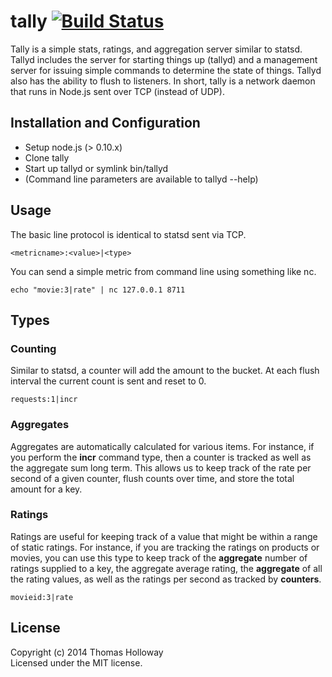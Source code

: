 # tally [![Build Status](https://secure.travis-ci.org/salientio/tally.png?branch=master)](http://travis-ci.org/salientio/tally)

Tally is a simple stats, ratings, and aggregation server similar to
statsd. Tallyd includes the server for starting things up (tallyd) and a
management server for issuing simple commands to determine the state of
things. Tallyd also has the ability to flush to listeners. In short, tally 
is a network daemon that runs in Node.js sent over TCP (instead of UDP).

## Installation and Configuration
* Setup node.js (> 0.10.x)
* Clone tally
* Start up tallyd or symlink bin/tallyd
* (Command line parameters are available to tallyd --help)

## Usage
The basic line protocol is identical to statsd sent via TCP.

```
<metricname>:<value>|<type>
```

You can send a simple metric from command line using something like nc.

```
echo "movie:3|rate" | nc 127.0.0.1 8711
```

## Types

### Counting
Similar to statsd, a counter will add the amount to the bucket. At each
flush interval the current count is sent and reset to 0.

```
requests:1|incr
```

### Aggregates
Aggregates are automatically calculated for various items. For instance,
if you perform the **incr** command type, then a counter is tracked as
well as the aggregate sum long term. This allows us to keep track of the
rate per second of a given counter, flush counts over time, and store the
total amount for a key.

### Ratings
Ratings are useful for keeping track of a value that might be within a
range of static ratings. For instance, if you are tracking the ratings on
products or movies, you can use this type to keep track of the
**aggregate** number of ratings supplied to a key, the aggregate average
rating, the **aggregate** of all the rating values, as well as the ratings
per second as tracked by **counters**.

```
movieid:3|rate
```

## License
Copyright (c) 2014 Thomas Holloway  
Licensed under the MIT license.
